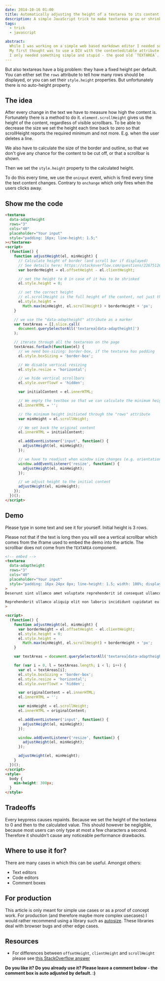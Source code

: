 ```yaml
---
date: 2014-10-16 01:00
title: Automatically adjusting the height of a textarea to its content text
description: A simple JavaScript trick to make textareas grow or shrink in height automatically according to their actual text content.
tags:
  - trick
  - javascript

abstract:
  While I was working on a simple web based markdown editor I needed something where the users can type their texts.
  My first thought was to use a DIV with the contenteditable attribute. But it introduced many problems, which I did not want to fight.
  I only needed something simple and stupid - the good old `TEXTAREA`.
---
```


But also textareas have a big problem: they have a fixed height per default.
You can either set the `rows` attribute to tell how many rows should be displayed, or you can set their `style.height` properties.
But unfortunately there is no auto-height property.

## The idea

After every change in the text we have to measure how high the content is. Fortunately there is a method to do it.
`element.scrollHeight` gives us the height of the content, regardless of visible scrollbars.
To be able to decrease the size we set the height each time back to zero so that scrollHeight reports the required minimum and not more.
E.g. when the user deletes a line.

We also have to calculate the size of the border and outline, so that we don't give any chance for the content to be cut off, or that a scrollbar is shown.

Then we set the `style.height` property to the calculated height.

To do this every time, we use the `oninput` event, which is fired every time the text content changes.
Contrary to `onchange` which only fires when the users clicks away.

## Show me the code

```html
<textarea
  data-adaptheight
  rows="3"
  cols="40"
  placeholder="Your input"
  style="padding: 16px; line-height: 1.5;"
></textarea>
<script>
  (function() {
    function adjustHeight(el, minHeight) {
      // Calculate height of border (and scroll bar if displayed)
      // See details here: https://stackoverflow.com/questions/22675126/what-is-offsetheight-clientheight-scrollheight
      var borderHeight = el.offsetHeight - el.clientHeight;

      // set the height to 0 in case of it has to be shrinked
      el.style.height = 0;

      // set the correct height
      // el.scrollHeight is the full height of the content, not just the visible part
      el.style.height =
        Math.max(minHeight, el.scrollHeight) + borderHeight + 'px';
    }

    // we use the "data-adaptheight" attribute as a marker
    var textAreas = [].slice.call(
      document.querySelectorAll('textarea[data-adaptheight]')
    );

    // iterate through all the textareas on the page
    textAreas.forEach(function(el) {
      // we need box-sizing: border-box, if the textarea has padding
      el.style.boxSizing = 'border-box';

      // We disable vertical resizing
      el.style.resize = 'horizontal';

      // we hide vertical scrollbars
      el.style.overflowY = 'hidden';

      var initialContent = el.innerHTML;

      // We empty the textbox so that we can calculate the minimum height based on the rows attribute
      el.innerHTML = '';

      // the minimum height initiated through the "rows" attribute
      var minHeight = el.scrollHeight;

      // We set back the original content
      el.innerHTML = initialContent;

      el.addEventListener('input', function() {
        adjustHeight(el, minHeight);
      });

      // we have to readjust when window size changes (e.g. orientation change)
      window.addEventListener('resize', function() {
        adjustHeight(el, minHeight);
      });

      // we adjust height to the initial content
      adjustHeight(el, minHeight);
    });
  })();
</script>
```

## Demo

Please type in some text and see it for yourself. Initial height is 3 rows.

Please not that if the text is long then you will see a vertical scrollbar which comes from the iframe used to embed the demo into the article.
The scrollbar does not come from the `TEXTAREA` component.

```html
<!-- embed -->
<textarea
  data-adaptheight
  rows="3"
  cols="40"
  placeholder="Your input"
  style="padding: 16px 24px 8px; line-height: 1.5; width: 100%; display: block; border: 12px solid orange; max-width: 500px;"
>
Deserunt sint ullamco amet voluptate reprehenderit id consequat ullamco. Deserunt nostrud irure id et ex sunt exercitation magna dolore eiusmod.

Reprehenderit ullamco aliquip elit non laboris incididunt cupidatat eu quis culpa.</textarea
>

<script>
  (function() {
    function adjustHeight(el, minHeight) {
      var borderHeight = el.offsetHeight - el.clientHeight;
      el.style.height = 0;
      el.style.height =
        Math.max(minHeight, el.scrollHeight) + borderHeight + 'px';
    }

    var textAreas = document.querySelectorAll('textarea[data-adaptheight]');

    for (var i = 0, l = textAreas.length; i < l; i++) {
      var el = textAreas[i];
      el.style.boxSizing = 'border-box';
      el.style.resize = 'horizontal';
      el.style.overflowY = 'hidden';

      var originalContent = el.innerHTML;
      el.innerHTML = '';

      var minHeight = el.scrollHeight;
      el.innerHTML = originalContent;

      el.addEventListener('input', function() {
        adjustHeight(el, minHeight);
      });

      window.addEventListener('resize', function() {
        adjustHeight(el, minHeight);
      });

      adjustHeight(el, minHeight);
    }
  })();
</script>
<style>
  body {
    min-height: 300px;
  }
</style>
```

## Tradeoffs

Every keypress causes repaints. Because we set the height of the textarea to 0 and then to the calculated value.
This should however be negligible, because most users can only type at most a few characters a second.
Therefore it shouldn't cause any noticeable performance drawbacks.

## Where to use it for?

There are many cases in which this can be useful. Amongst others:

- Text editors
- Code editors
- Comment boxes

## For production

This article is only meant for simple use cases or as a proof of concept work.
For production (and therefore maybe more complex usecases) I would rather recommend using a library such as [autosize](https://github.com/jackmoore/autosize).
These libraries deal with browser bugs and other edge cases.

## Resources

- For differences between `offsetHeight`, `clientHeight` and `scrollHeight` please see [this StackOverflow answer](https://stackoverflow.com/a/22675563/2374649)

**Do you like it? Do you already use it? Please leave a comment below - the comment box is auto adjusted by default. :)**
